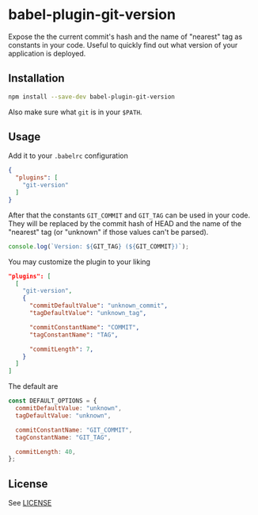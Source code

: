 # babel-plugin-git-version

Expose the the current commit's hash and the name of "nearest" tag as constants
in your code. Useful to quickly find out what version of your application is
deployed.

## Installation

```sh
npm install --save-dev babel-plugin-git-version
```

Also make sure what `git` is in your `$PATH`.

## Usage

Add it to your `.babelrc` configuration

```json
{
  "plugins": [
    "git-version"
  ]
}
```

After that the constants `GIT_COMMIT` and `GIT_TAG` can be used in your code.
They will be replaced by the commit hash of HEAD and the name of the "nearest"
tag (or "unknown" if those values can't be parsed).

```js
console.log(`Version: ${GIT_TAG} (${GIT_COMMIT})`);
```

You may customize the plugin to your liking

```json
"plugins": [
  [
    "git-version",
    {
      "commitDefaultValue": "unknown_commit",
      "tagDefaultValue": "unknown_tag",

      "commitConstantName": "COMMIT",
      "tagConstantName": "TAG",

      "commitLength": 7,
    }
  ]
]
```

The default are

```js
const DEFAULT_OPTIONS = {
  commitDefaultValue: "unknown",
  tagDefaultValue: "unknown",

  commitConstantName: "GIT_COMMIT",
  tagConstantName: "GIT_TAG",

  commitLength: 40,
};
```

## License

See [LICENSE](LICENSE)
